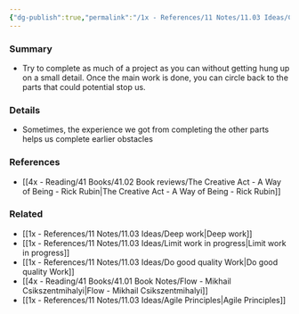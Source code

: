 ```yaml
---
{"dg-publish":true,"permalink":"/1x - References/11 Notes/11.03 Ideas/Complete what you can then circle back to hard parts/","title":"Complete what you can then circle back to hard parts","noteIcon":"","created":"2023-03-26T19:04:46.000+03:00","updated":"2024-02-14T20:18:34.281+03:00"}
---
```



### Summary
- Try to complete as much of a project as you can without getting hung up on a small detail. Once the main work is done, you can circle back to the parts that could potential stop us.

### Details
- Sometimes, the experience we got from completing the other parts helps us complete earlier obstacles

### References
- [[4x - Reading/41 Books/41.02 Book reviews/The Creative Act - A Way of Being - Rick Rubin\|The Creative Act - A Way of Being - Rick Rubin]]

### Related
- [[1x - References/11 Notes/11.03 Ideas/Deep work\|Deep work]]
- [[1x - References/11 Notes/11.03 Ideas/Limit work in progress\|Limit work in progress]]
- [[1x - References/11 Notes/11.03 Ideas/Do good quality Work\|Do good quality Work]]
- [[4x - Reading/41 Books/41.01 Book Notes/Flow - Mikhail Csikszentmihalyi\|Flow - Mikhail Csikszentmihalyi]]
- [[1x - References/11 Notes/11.03 Ideas/Agile Principles\|Agile Principles]]